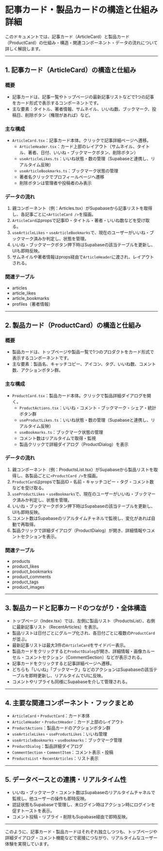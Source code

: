 # 記事カード・製品カードの構造と仕組み詳細

このドキュメントでは、記事カード（ArticleCard）と製品カード（ProductCard）の仕組み・構造・関連コンポーネント・データの流れについて詳しく解説します。

---

## 1. 記事カード（ArticleCard）の構造と仕組み

### 概要
- 記事カードは、記事一覧やトップページの最新記事リストなどで1つの記事をカード形式で表示するコンポーネントです。
- 主な要素：タイトル、著者情報、サムネイル、いいね数、ブックマーク、投稿日、削除ボタン（権限があれば）など。

### 主な構成
- `ArticleCard.tsx`：記事カード本体。クリックで記事詳細ページへ遷移。
  - `ArticleHeader.tsx`：カード上部のレイアウト（サムネイル、タイトル、著者、日付、いいね・ブックマークボタン、削除ボタン）
  - `useArticleLikes.ts`：いいね状態・数の管理（Supabaseと連携し、リアルタイム反映）
  - `useArticleBookmarks.ts`：ブックマーク状態の管理
  - 著者名クリックでプロフィールページへ遷移
  - 削除ボタンは管理者や投稿者のみ表示

### データの流れ
1. 親コンポーネント（例：Articles.tsx）がSupabaseから記事リストを取得し、各記事ごとに`<ArticleCard />`を描画。
2. `ArticleCard`はpropsで記事ID・タイトル・著者・いいね数などを受け取る。
3. `useArticleLikes`・`useArticleBookmarks`で、現在のユーザーがいいね・ブックマーク済みか判定し、状態を管理。
4. いいね・ブックマークボタン押下時はSupabaseの該当テーブルを更新し、UIも即時反映。
5. サムネイルや著者情報はprops経由で`ArticleHeader`に渡され、レイアウトされる。

### 関連テーブル
- articles
- article_likes
- article_bookmarks
- profiles（著者情報）

---

## 2. 製品カード（ProductCard）の構造と仕組み

### 概要
- 製品カードは、トップページや製品一覧で1つのプロダクトをカード形式で表示するコンポーネントです。
- 主な要素：製品名、キャッチコピー、アイコン、タグ、いいね数、コメント数、アクションボタン群。

### 主な構成
- `ProductCard.tsx`：製品カード本体。クリックで製品詳細ダイアログを開く。
  - `ProductActions.tsx`：いいね・コメント・ブックマーク・シェア・統計ボタン群
  - `useProductLikes.ts`：いいね状態・数の管理（Supabaseと連携し、リアルタイム反映）
  - `useBookmarks.ts`：ブックマーク状態の管理
  - コメント数はリアルタイムで取得・監視
  - 製品クリックで詳細ダイアログ（ProductDialog）を表示

### データの流れ
1. 親コンポーネント（例：ProductsList.tsx）がSupabaseから製品リストを取得し、各製品ごとに`<ProductCard />`を描画。
2. `ProductCard`はpropsで製品ID・名前・キャッチコピー・タグ・コメント数などを受け取る。
3. `useProductLikes`・`useBookmarks`で、現在のユーザーがいいね・ブックマーク済みか判定し、状態を管理。
4. いいね・ブックマークボタン押下時はSupabaseの該当テーブルを更新し、UIも即時反映。
5. コメント数はSupabaseのリアルタイムチャネルで監視し、変化があれば自動で再取得。
6. 製品クリックで詳細ダイアログ（ProductDialog）が開き、詳細情報やコメントセクションを表示。

### 関連テーブル
- products
- product_likes
- product_bookmarks
- product_comments
- product_tags
- product_images

---

## 3. 製品カードと記事カードのつながり・全体構造

- トップページ（Index.tsx）では、左側に製品リスト（ProductsList）、右側に最新記事リスト（RecentArticles）を表示。
- 製品リストは日付ごとにグループ化され、各日付ごとに複数の`ProductCard`が並ぶ。
- 最新記事リストは最大3件の`ArticleCard`をサイドバー表示。
- 製品カードをクリックすると`ProductDialog`が開き、詳細情報・画像カルーセル・コメントセクション（CommentSection）などが表示される。
- 記事カードをクリックすると記事詳細ページへ遷移。
- どちらも「いいね」「ブックマーク」などのアクションはSupabaseの該当テーブルを即時更新し、リアルタイムでUIに反映。
- コメントやリプライも同様にSupabaseを介して管理される。

---

## 4. 主要な関連コンポーネント・フックまとめ

- `ArticleCard`・`ProductCard`：カード本体
- `ArticleHeader`・`ProductHeader`：カード上部のレイアウト
- `ProductActions`：製品カードのアクションボタン群
- `useArticleLikes`・`useProductLikes`：いいね管理
- `useArticleBookmarks`・`useBookmarks`：ブックマーク管理
- `ProductDialog`：製品詳細ダイアログ
- `CommentSection`・`CommentItem`：コメント表示・投稿
- `ProductsList`・`RecentArticles`：リスト表示

---

## 5. データベースとの連携・リアルタイム性

- いいね・ブックマーク・コメント数はSupabaseのリアルタイムチャネルで監視し、他ユーザーの操作も即時反映。
- 認証状態もSupabaseで管理し、未ログイン時はアクション時にログインを促すトーストを表示。
- コメント投稿・リプライ・削除もSupabase経由で即時反映。

---

このように、記事カード・製品カードはそれぞれ独立しつつも、トップページや詳細ダイアログ・コメント機能などで密接につながり、リアルタイムなユーザー体験を実現しています。